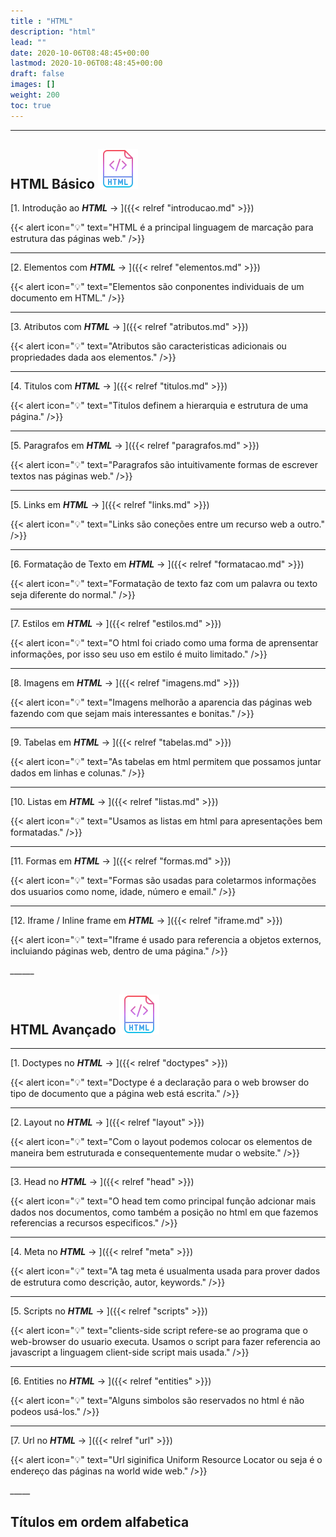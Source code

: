 ```yaml
---
title : "HTML"
description: "html"
lead: ""
date: 2020-10-06T08:48:45+00:00
lastmod: 2020-10-06T08:48:45+00:00
draft: false
images: []
weight: 200
toc: true
---
```

____

## HTML Básico ![](./html(2).png)

[1. Introdução ao __*HTML*__ → ]({{< relref "introducao.md" >}})

{{< alert icon="💡" text="HTML é a principal linguagem de marcação para estrutura das páginas web." />}}
___

[2. Elementos com __*HTML*__ → ]({{< relref "elementos.md" >}})

{{< alert icon="💡" text="Elementos são conponentes individuais de um documento em HTML." />}}
___

[3. Atributos com __*HTML*__ → ]({{< relref "atributos.md" >}})

{{< alert icon="💡" text="Atributos são caracteristicas adicionais ou propriedades dada aos elementos." />}}
___

[4. Titulos com __*HTML*__ → ]({{< relref "titulos.md" >}})

{{< alert icon="💡" text="Titulos definem a hierarquia e estrutura de uma página." />}}
___

[5. Paragrafos em __*HTML*__ → ]({{< relref "paragrafos.md" >}})

{{< alert icon="💡" text="Paragrafos são intuitivamente formas de escrever textos nas páginas web." />}}
___

[5. Links em __*HTML*__ → ]({{< relref "links.md" >}})

{{< alert icon="💡" text="Links são coneções entre um recurso web a outro." />}}
___

[6. Formatação de Texto em __*HTML*__ → ]({{< relref "formatacao.md" >}})

{{< alert icon="💡" text="Formatação de texto faz com um palavra ou texto seja diferente do normal." />}}
___

[7. Estilos em __*HTML*__ → ]({{< relref "estilos.md" >}})

{{< alert icon="💡" text="O html foi criado como uma forma de aprensentar informações, por isso seu uso em estilo é muito limitado." />}}
___

[8. Imagens em __*HTML*__ → ]({{< relref "imagens.md" >}})

{{< alert icon="💡" text="Imagens melhorão a aparencia das páginas web fazendo com que sejam mais interessantes e bonitas." />}}
___

[9. Tabelas em __*HTML*__ → ]({{< relref "tabelas.md" >}})

{{< alert icon="💡" text="As tabelas em html permitem que possamos juntar dados em linhas e colunas." />}}
___

[10. Listas em __*HTML*__ → ]({{< relref "listas.md" >}})

{{< alert icon="💡" text="Usamos as listas em html para apresentações bem formatadas." />}}
___

[11. Formas em __*HTML*__ → ]({{< relref "formas.md" >}})

{{< alert icon="💡" text="Formas são usadas para coletarmos informações dos usuarios como nome, idade, número e email." />}}
___

[12. Iframe / Inline frame em __*HTML*__ → ]({{< relref "iframe.md" >}})

{{< alert icon="💡" text="Iframe é usado para referencia a objetos externos, incluiando páginas web, dentro de uma página." />}}

*______*

## HTML Avançado ![](./html(2).png)

---

[1. Doctypes no __*HTML*__ → ]({{< relref "doctypes" >}})

{{< alert icon="💡" text="Doctype é a declaração para o web browser do tipo de documento que a página web está escrita." />}}
___

[2. Layout no __*HTML*__ → ]({{< relref "layout" >}})

{{< alert icon="💡" text="Com o layout podemos colocar os elementos de maneira bem estruturada e consequentemente mudar o website." />}}
___

[3. Head no __*HTML*__ → ]({{< relref "head" >}})

{{< alert icon="💡" text="O head tem como principal função adcionar mais dados nos documentos, como também a posição no html em que fazemos referencias a recursos especificos." />}}
___

[4. Meta no __*HTML*__ → ]({{< relref "meta" >}})

{{< alert icon="💡" text="A tag meta é usualmenta usada para prover dados de estrutura como descrição, autor, keywords." />}}
___

[5. Scripts no __*HTML*__ → ]({{< relref "scripts" >}})

{{< alert icon="💡" text="clients-side script refere-se ao programa que o web-browser do usuario executa. Usamos o script para fazer referencia ao javascript a linguagem client-side script mais usada." />}}
___

[6. Entities no __*HTML*__ → ]({{< relref "entities" >}})

{{< alert icon="💡" text="Alguns simbolos são reservados no html é não podeos usá-los." />}}
___

[7. Url no __*HTML*__ → ]({{< relref "url" >}})

{{< alert icon="💡" text="Url siginifica Uniform Resource Locator ou seja é o endereço das páginas na world wide web." />}}

*_____*












## Títulos em ordem alfabetica




